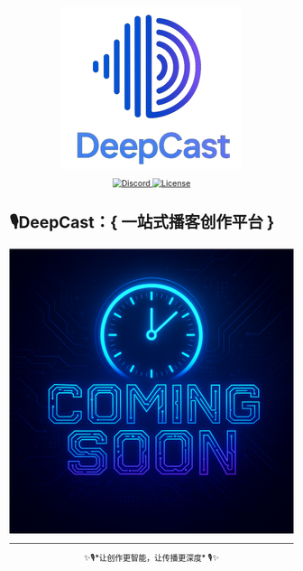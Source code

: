 <p align="center">
  <img src="deepcast.png" alt="DeepCast" />
</p>
<p align="center">
  <a href="https://discord.gg/GSVNwVqT">
    <img
        src="https://img.shields.io/badge/Forum-Discord-%235865F2.svg"
        alt="Discord"
    />
  </a>
  <a href="./LICENSE">
    <img
        src="https://img.shields.io/badge/License-MIT-yellow.svg"
        alt="License"
    />
  </a>
</p>

# **🎙️DeepCast**：{ 一站式播客创作平台 }

<img width="1111" alt="..." src="creating.png">

---
<p align="center">
✨🎙️*让创作更智能，让传播更深度* 🎙️✨
</p>
